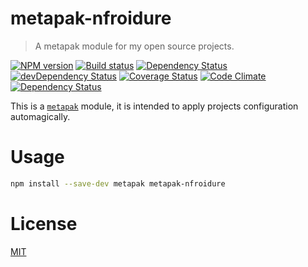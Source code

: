 [//]: # ( )
[//]: # (This file is automatically generated by a `metapak`)
[//]: # (module. Do not change it  except between the)
[//]: # (`content:start/end` flags, your changes would)
[//]: # (be overridden.)
[//]: # ( )
# metapak-nfroidure
> A metapak module for my open source projects.

[![NPM version](https://badge.fury.io/js/metapak-nfroidure.svg)](https://npmjs.org/package/metapak-nfroidure)
[![Build status](https://secure.travis-ci.org/nfroidure/metapak-nfroidure.svg)](https://travis-ci.org/nfroidure/metapak-nfroidure)
[![Dependency Status](https://david-dm.org/nfroidure/metapak-nfroidure.svg)](https://david-dm.org/nfroidure/metapak-nfroidure)
[![devDependency Status](https://david-dm.org/nfroidure/metapak-nfroidure/dev-status.svg)](https://david-dm.org/nfroidure/metapak-nfroidure#info=devDependencies)
[![Coverage Status](https://coveralls.io/repos/nfroidure/metapak-nfroidure/badge.svg?branch=master)](https://coveralls.io/r/nfroidure/metapak-nfroidure?branch=master)
[![Code Climate](https://codeclimate.com/github/nfroidure/metapak-nfroidure.svg)](https://codeclimate.com/github/nfroidure/metapak-nfroidure)
[![Dependency Status](https://dependencyci.com/github/nfroidure/metapak-nfroidure/badge)](https://dependencyci.com/github/nfroidure/metapak-nfroidure)


[//]: # (::contents:start)

This is a [`metapak`](https://github.com/nfroidure/metapak) module,
 it is intended to apply projects configuration automagically.

# Usage

```sh
npm install --save-dev metapak metapak-nfroidure
```

[//]: # (::contents:end)

# License
[MIT](https://github.com/nfroidure/metapak-nfroidure/blob/master/LICENSE)
